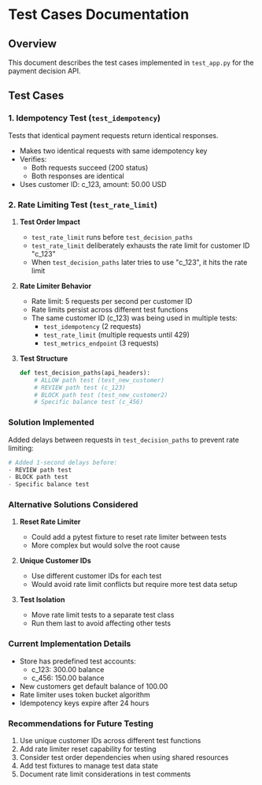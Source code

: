 # Test Cases Documentation

## Overview
This document describes the test cases implemented in `test_app.py` for the payment decision API.

## Test Cases

### 1. Idempotency Test (`test_idempotency`)
Tests that identical payment requests return identical responses.
- Makes two identical requests with same idempotency key
- Verifies:
  - Both requests succeed (200 status)
  - Both responses are identical
- Uses customer ID: c_123, amount: 50.00 USD

### 2. Rate Limiting Test (`test_rate_limit`)
1. **Test Order Impact**
   - `test_rate_limit` runs before `test_decision_paths`
   - `test_rate_limit` deliberately exhausts the rate limit for customer ID "c_123"
   - When `test_decision_paths` later tries to use "c_123", it hits the rate limit

2. **Rate Limiter Behavior**
   - Rate limit: 5 requests per second per customer ID
   - Rate limits persist across different test functions
   - The same customer ID (c_123) was being used in multiple tests:
     * `test_idempotency` (2 requests)
     * `test_rate_limit` (multiple requests until 429)
     * `test_metrics_endpoint` (3 requests)

3. **Test Structure**
   ```python
   def test_decision_paths(api_headers):
       # ALLOW path test (test_new_customer)
       # REVIEW path test (c_123)
       # BLOCK path test (test_new_customer2)
       # Specific balance test (c_456)
   ```

### Solution Implemented
Added delays between requests in `test_decision_paths` to prevent rate limiting:
```python
# Added 1-second delays before:
- REVIEW path test
- BLOCK path test
- Specific balance test
```

### Alternative Solutions Considered
1. **Reset Rate Limiter**
   - Could add a pytest fixture to reset rate limiter between tests
   - More complex but would solve the root cause

2. **Unique Customer IDs**
   - Use different customer IDs for each test
   - Would avoid rate limit conflicts but require more test data setup

3. **Test Isolation**
   - Move rate limit tests to a separate test class
   - Run them last to avoid affecting other tests

### Current Implementation Details
- Store has predefined test accounts:
  * c_123: 300.00 balance
  * c_456: 150.00 balance
- New customers get default balance of 100.00
- Rate limiter uses token bucket algorithm
- Idempotency keys expire after 24 hours

### Recommendations for Future Testing
1. Use unique customer IDs across different test functions
2. Add rate limiter reset capability for testing
3. Consider test order dependencies when using shared resources
4. Add test fixtures to manage test data state
5. Document rate limit considerations in test comments
